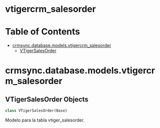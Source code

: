 # vtigercrm_salesorder
# Table of Contents

* [crmsync.database.models.vtigercrm\_salesorder](#crmsync.database.models.vtigercrm_salesorder)
  * [VTigerSalesOrder](#crmsync.database.models.vtigercrm_salesorder.VTigerSalesOrder)

<a id="crmsync.database.models.vtigercrm_salesorder"></a>

# crmsync.database.models.vtigercrm\_salesorder

<a id="crmsync.database.models.vtigercrm_salesorder.VTigerSalesOrder"></a>

## VTigerSalesOrder Objects

```python
class VTigerSalesOrder(Base)
```

Modelo para la tabla vtiger_salesorder.

